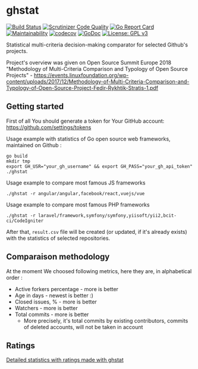 # ghstat

[![Build Status](https://travis-ci.org/fedir/ghstat.svg?branch=master)](https://travis-ci.org/fedir/ghstat)
[![Scrutinizer Code Quality](https://scrutinizer-ci.com/g/fedir/ghstat/badges/quality-score.png?b=master)](https://scrutinizer-ci.com/g/fedir/ghstat/?branch=master)
[![Go Report Card](https://goreportcard.com/badge/github.com/fedir/ghstat)](https://goreportcard.com/report/github.com/fedir/ghstat)
[![Maintainability](https://api.codeclimate.com/v1/badges/572b4413f5c5ebf49e36/maintainability)](https://codeclimate.com/github/fedir/go-github-statistics/maintainability)
[![codecov](https://codecov.io/gh/fedir/ghstat/branch/master/graph/badge.svg)](https://codecov.io/gh/fedir/ghstat)
[![GoDoc](https://godoc.org/github.com/fedir/ghstat?status.svg)](https://godoc.org/github.com/fedir/ghstat)
[![License: GPL v3](https://img.shields.io/badge/License-GPL%20v3-blue.svg)](https://www.gnu.org/licenses/gpl-3.0)

Statistical multi-criteria decision-making comparator for selected Github's projects.

Project's overview was given on Open Source Summit Europe 2018 "Methodology of Multi-Criteria Comparison and Typology of Open Source Projects" - https://events.linuxfoundation.org/wp-content/uploads/2017/12/Methodology-of-Multi-Criteria-Comparison-and-Typology-of-Open-Source-Project-Fedir-Rykhtik-Stratis-1.pdf

## Getting started

First of all You should generate a token for Your GitHub account: https://github.com/settings/tokens

Usage example with statistics of Go open source web frameworks, maintained on Github :

    go build
    mkdir tmp
    export GH_USR="your_gh_username" && export GH_PASS="your_gh_api_token"
    ./ghstat

Usage example to compare most famous JS frameworks

    ./ghstat -r angular/angular,facebook/react,vuejs/vue

Usage example to compare most famous PHP frameworks

    ./ghstat -r laravel/framework,symfony/symfony,yiisoft/yii2,bcit-ci/CodeIgniter

After that, `result.csv` file will be created (or updated, if it's already exists) with the statistics of selected repositories.

## Comparaison methodology

At the moment We choosed following metrics, here they are, in alphabetical order :

* Active forkers percentage - more is better
* Age in days - newest is better :)
* Closed issues, % - more is better
* Watchers - more is better
* Total commits - more is better
  * More precisely, it's total commits by existing contributors, commits of deleted accounts, will not be taken in account

## Ratings

[Detailed statistics with ratings made with ghstat](https://github.com/fedir/ghstat/blob/master/ratings.md)
